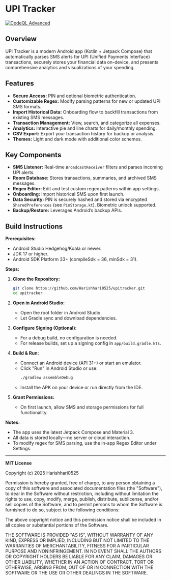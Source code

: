 # UPI Tracker

[![CodeQL Advanced](https://github.com/Harishhari0525/upitracker/actions/workflows/codeql.yml/badge.svg)](https://github.com/Harishhari0525/upitracker/actions/workflows/codeql.yml)

## Overview

UPI Tracker is a modern Android app (Kotlin + Jetpack Compose) that automatically parses SMS alerts for UPI (Unified Payments Interface) transactions, securely stores your financial data on-device, and presents comprehensive analytics and visualizations of your spending.

## Features

- **Secure Access:** PIN and optional biometric authentication.
- **Customizable Regex:** Modify parsing patterns for new or updated UPI SMS formats.
- **Import Historical Data:** Onboarding flow to backfill transactions from existing SMS messages.
- **Transaction Management:** View, search, and categorize all expenses.
- **Analytics:** Interactive pie and line charts for daily/monthly spending.
- **CSV Export:** Export your transaction history for backup or analysis.
- **Themes:** Light and dark mode with additional color schemes.

## Key Components

- **SMS Listener:** Real-time `BroadcastReceiver` filters and parses incoming UPI alerts.
- **Room Database:** Stores transactions, summaries, and archived SMS messages.
- **Regex Editor:** Edit and test custom regex patterns within app settings.
- **Onboarding:** Import historical SMS upon first launch.
- **Data Security:** PIN is securely hashed and stored via encrypted `SharedPreferences` (see `PinStorage.kt`). Biometric unlock supported.
- **Backup/Restore:** Leverages Android’s backup APIs.

## Build Instructions

**Prerequisites:**
- Android Studio Hedgehog/Koala or newer.
- JDK 17 or higher.
- Android SDK Platform 33+ (compileSdk = 36, minSdk = 31).

**Steps:**

1. **Clone the Repository:**
   ```sh
   git clone https://github.com/Harishhari0525/upitracker.git
   cd upitracker
   ```

2. **Open in Android Studio:**
   - Open the root folder in Android Studio.
   - Let Gradle sync and download dependencies.

3. **Configure Signing (Optional):**
   - For a debug build, no configuration is needed.
   - For release builds, set up a signing config in `app/build.gradle.kts`.

4. **Build & Run:**
   - Connect an Android device (API 31+) or start an emulator.
   - Click "Run" in Android Studio or use:
     ```sh
     ./gradlew assembleDebug
     ```
   - Install the APK on your device or run directly from the IDE.

5. **Grant Permissions:**
   - On first launch, allow SMS and storage permissions for full functionality.

**Notes:**
- The app uses the latest Jetpack Compose and Material 3.
- All data is stored locally—no server or cloud interaction.
- To modify regex for SMS parsing, use the in-app Regex Editor under Settings.

---

**MIT License**

Copyright (c) 2025 Harishhari0525

Permission is hereby granted, free of charge, to any person obtaining a copy
of this software and associated documentation files (the "Software"), to deal
in the Software without restriction, including without limitation the rights
to use, copy, modify, merge, publish, distribute, sublicense, and/or sell
copies of the Software, and to permit persons to whom the Software is
furnished to do so, subject to the following conditions:

The above copyright notice and this permission notice shall be included in all
copies or substantial portions of the Software.

THE SOFTWARE IS PROVIDED "AS IS", WITHOUT WARRANTY OF ANY KIND, EXPRESS OR
IMPLIED, INCLUDING BUT NOT LIMITED TO THE WARRANTIES OF MERCHANTABILITY,
FITNESS FOR A PARTICULAR PURPOSE AND NONINFRINGEMENT. IN NO EVENT SHALL THE
AUTHORS OR COPYRIGHT HOLDERS BE LIABLE FOR ANY CLAIM, DAMAGES OR OTHER
LIABILITY, WHETHER IN AN ACTION OF CONTRACT, TORT OR OTHERWISE, ARISING FROM,
OUT OF OR IN CONNECTION WITH THE SOFTWARE OR THE USE OR OTHER DEALINGS IN THE
SOFTWARE.
